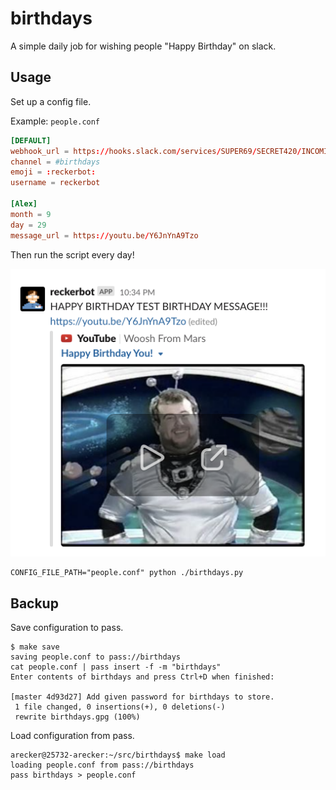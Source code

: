 # birthdays

A simple daily job for wishing people "Happy Birthday" on slack.

## Usage

Set up a config file.

Example: `people.conf`

```conf
[DEFAULT]
webhook_url = https://hooks.slack.com/services/SUPER69/SECRET420/INCOMINGWEBHOOK
channel = #birthdays
emoji = :reckerbot:
username = reckerbot

[Alex]
month = 9
day = 29
message_url = https://youtu.be/Y6JnYnA9Tzo
```

Then run the script every day!

![](./screenshot.png)

```shell
CONFIG_FILE_PATH="people.conf" python ./birthdays.py
```

## Backup

Save configuration to pass.

    $ make save
    saving people.conf to pass://birthdays
    cat people.conf | pass insert -f -m "birthdays"
    Enter contents of birthdays and press Ctrl+D when finished:
    
    [master 4d93d27] Add given password for birthdays to store.
     1 file changed, 0 insertions(+), 0 deletions(-)
     rewrite birthdays.gpg (100%)

Load configuration from pass.

    arecker@25732-arecker:~/src/birthdays$ make load
    loading people.conf from pass://birthdays
    pass birthdays > people.conf
